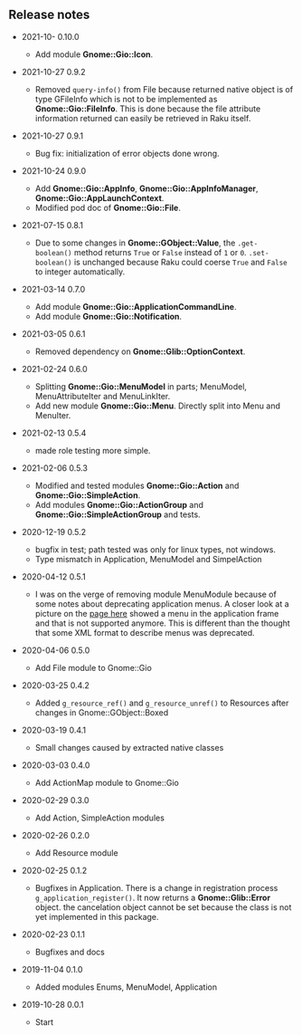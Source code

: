 ## Release notes
<!-- Wrong mods to implement
  * Add module **Gnome::Gio::Emblem**.
  * Add module **Gnome::Gio::EmblemedIcon**.
-->

* 2021-10-   0.10.0
  * Add module **Gnome::Gio::Icon**.

* 2021-10-27 0.9.2
  * Removed `query-info()` from File because returned native object is of type GFileInfo which is not to be implemented as **Gnome::Gio::FileInfo**. This is done because the file attribute information returned can easily be retrieved in Raku itself.

* 2021-10-27 0.9.1
  * Bug fix: initialization of error objects done wrong.

* 2021-10-24 0.9.0
  * Add **Gnome::Gio::AppInfo**, **Gnome::Gio::AppInfoManager**, **Gnome::Gio::AppLaunchContext**.
  * Modified pod doc of **Gnome::Gio::File**.

* 2021-07-15 0.8.1
  * Due to some changes in **Gnome::GObject::Value**, the `.get-boolean()` method returns `True` or `False` instead of `1` or `0`. `.set-boolean()` is unchanged because Raku could coerse `True` and `False` to integer automatically.

* 2021-03-14 0.7.0
  * Add module **Gnome::Gio::ApplicationCommandLine**.
  * Add module **Gnome::Gio::Notification**.

* 2021-03-05 0.6.1
  * Removed dependency on **Gnome::Glib::OptionContext**.

* 2021-02-24 0.6.0
  * Splitting **Gnome::Gio::MenuModel** in parts; MenuModel, MenuAttributeIter and MenuLinkIter.
  * Add new module **Gnome::Gio::Menu**. Directly split into Menu and MenuIter.

* 2021-02-13 0.5.4
  * made role testing more simple.

* 2021-02-06 0.5.3
  * Modified and tested modules **Gnome::Gio::Action** and **Gnome::Gio::SimpleAction**.
  * Add modules **Gnome::Gio::ActionGroup** and **Gnome::Gio::SimpleActionGroup** and tests.

* 2020-12-19 0.5.2
  * bugfix in test; path tested was only for linux types, not windows.
  * Type mismatch in Application, MenuModel and SimpelAction

* 2020-04-12 0.5.1
  * I was on the verge of removing module MenuModule because of some notes about deprecating application menus. A closer look at a picture on the [page here](https://wiki.gnome.org/HowDoI/ApplicationMenu) showed a menu in the application frame and that is not supported anymore. This is different than the thought that some XML format to describe menus was deprecated.

* 2020-04-06 0.5.0
  * Add File module to Gnome::Gio

* 2020-03-25 0.4.2
  * Added `g_resource_ref()` and `g_resource_unref()` to Resources after changes in Gnome::GObject::Boxed
* 2020-03-19 0.4.1
  * Small changes caused by extracted native classes

* 2020-03-03 0.4.0
  * Add ActionMap module to Gnome::Gio

* 2020-02-29 0.3.0
  * Add Action, SimpleAction modules

* 2020-02-26 0.2.0
  * Add Resource module

* 2020-02-25 0.1.2
  * Bugfixes in Application. There is a change in registration process `g_application_register()`. It now returns a **Gnome::Glib::Error** object. the cancelation object cannot be set because the class is not yet implemented in this package.

* 2020-02-23 0.1.1
  * Bugfixes and docs

* 2019-11-04 0.1.0
  * Added modules Enums, MenuModel, Application

* 2019-10-28 0.0.1
  * Start
